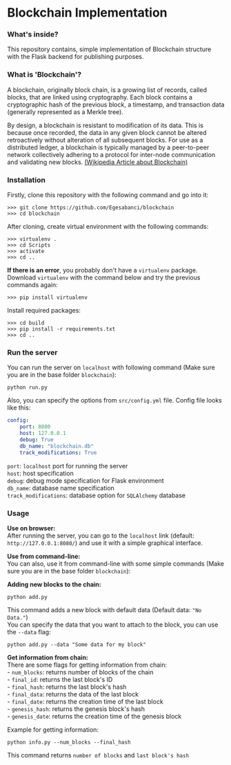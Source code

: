 # Blockchain Implementation

### **What's inside?**
This repository contains, simple implementation of Blockchain structure
with the Flask backend for publishing purposes.

### **What is 'Blockchain'?**
A blockchain, originally block chain, is a growing list of records, 
called blocks, that are linked using cryptography. Each block contains 
a cryptographic hash of the previous block, a timestamp, and transaction 
data (generally represented as a Merkle tree).

By design, a blockchain is resistant to modification of its data. This 
is because once recorded, the data in any given block cannot be altered
retroactively without alteration of all subsequent blocks. For use as a
distributed ledger, a blockchain is typically managed by a peer-to-peer 
network collectively adhering to a protocol for inter-node communication
and validating new blocks.
[(Wikipedia Article about Blockchain)](https://en.wikipedia.org/wiki/Blockchain)

### **Installation**
Firstly, clone this repository with the following command and go into it:
```
>>> git clone https://github.com/Egesabanci/blockchain
>>> cd blockchain
```

After cloning, create virtual environment with the following commands:
```
>>> virtualenv .
>>> cd Scripts
>>> activate
>>> cd .. 
```

**If there is an error**, you probably don't have a `virtualenv` package.
Download `virtualenv` with the command below and try the previous commands again:
```
>>> pip install virtualenv
```

Install required packages:
```
>>> cd build
>>> pip install -r requirements.txt
>>> cd ..
```

### **Run the server**
You can run the server on `localhost` with following command
(Make sure you are in the base folder `blockchain`):
```
python run.py
```
Also, you can specify the options from `src/config.yml` file.
Config file looks like this:
```yaml
config:
    port: 8080
    host: 127.0.0.1
    debug: True
    db_name: "blockchain.db"
    track_modifications: True
```
`port`: `localhost` port for running the server  
`host`: host specification  
`debug`: debug mode specification for Flask environment  
`db_name`: database name specification  
`track_modifications`: database option for `SQLAlchemy` database  

### **Usage**
**Use on browser:**  
After running the server, you can go to the `localhost` link (default: `http://127.0.0.1:8080/`) and use it with a simple graphical interface.

**Use from command-line:**  
You can also, use it from command-line with some simple commands
(Make sure you are in the base folder `blockchain`):

**Adding new blocks to the chain:**
```
python add.py
```
This command adds a new block with default data (Default data: `"No Data."`)  
You can specify the data that you want to attach to the block, you can use the `--data` flag:
```
python add.py --data "Some data for my block"
```

**Get information from chain:**   
There are some flags for getting information from chain:  
	- `num_blocks`: returns number of blocks of the chain  
 	- `final_id`: returns the last block's ID  
 	- `final_hash`: returns the last block's hash  
 	- `final_data`: returns the data of the last block  
 	- `final_date`: returns the creation time of the last block  
 	- `genesis_hash`: returns the genesis block's hash  
 	- `genesis_date`: returns the creation time of the genesis block  

Example for getting information:
```
python info.py --num_blocks --final_hash
```
This command returns `number of blocks` and `last block's hash`
